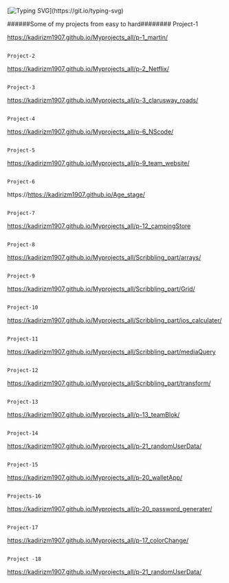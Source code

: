 
[![Typing SVG](https://readme-typing-svg.demolab.com?font=Fira+Code&weight=100&size=18&pause=1000&vCenter=true&random=false&width=415&height=60&lines=Hi%2C+My+name+is+Kadir.+Welcome+to+my+world.)](https://git.io/typing-svg)



######Some of my projects from easy to hard########
                                                                            Project-1
                                                                            
https://kadirizm1907.github.io/Myprojects_all/p-1_martin/

                                                                            Project-2
                                                                            
https://kadirizm1907.github.io/Myprojects_all/p-2_Netflix/

                                                                            Project-3

                                                                                                                                                     
https://kadirizm1907.github.io/Myprojects_all/p-3_clarusway_roads/

                                                                            Project-4
                                                                            
https://kadirizm1907.github.io/Myprojects_all/p-6_NScode/

                                                                            Project-5
                                                                            
https://kadirizm1907.github.io/Myprojects_all/p-9_team_website/

                                                                            Project-6
                                                                            
https://https://kadirizm1907.github.io/Age_stage/

                                                                            Project-7
                                                                            
https://kadirizm1907.github.io/Myprojects_all/p-12_campingStore

                                                                            Project-8
                                                                            
https://kadirizm1907.github.io/Myprojects_all/Scribbling_part/arrays/

                                                                            Project-9
                                                                            
https://kadirizm1907.github.io/Myprojects_all/Scribbling_part/Grid/

                                                                            Project-10
                                                                            
https://kadirizm1907.github.io/Myprojects_all/Scribbling_part/ios_calculater/

                                                                            Project-11
                                                                            
https://kadirizm1907.github.io/Myprojects_all/Scribbling_part/mediaQuery

                                                                            Project-12
                                                                            
https://kadirizm1907.github.io/Myprojects_all/Scribbling_part/transform/

                                                                            Project-13
                                                                            
https://kadirizm1907.github.io/Myprojects_all/p-13_teamBlok/

                                                                            Project-14

https://kadirizm1907.github.io/Myprojects_all/p-21_randomUserData/

                                                                            Project-15

https://kadirizm1907.github.io/Myprojects_all/p-20_walletApp/

                                                                          Projects-16

https://kadirizm1907.github.io/Myprojects_all/p-20_password_generater/
                                                                          

                                                                           Project-17

https://kadirizm1907.github.io/Myprojects_all/p-17_colorChange/

                                                                          Project -18

https://kadirizm1907.github.io/Myprojects_all/p-21_randomUserData/
